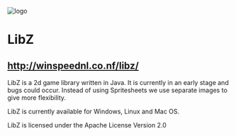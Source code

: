 ![logo](https://raw.githubusercontent.com/winspeednl/LibZ/master/Logo.png)
# LibZ
## http://winspeednl.co.nf/libz/
LibZ is a 2d game library written in Java.
It is currently in an early stage and bugs could occur.
Instead of using Spritesheets we use separate images to give more flexibility.

LibZ is currently available for Windows, Linux and Mac OS.

LibZ is licensed under the Apache License Version 2.0

